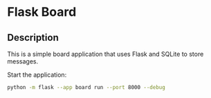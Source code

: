 # Flask Board

## Description

This is a simple board application that uses Flask and SQLite to store messages.

Start the application:

```bash
python -m flask --app board run --port 8000 --debug
```

